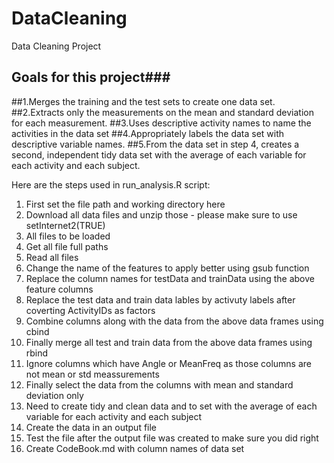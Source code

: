 # DataCleaning
Data Cleaning Project

## Goals for this project###

##1.Merges the training and the test sets to create one data set.
##2.Extracts only the measurements on the mean and standard deviation for each measurement. 
##3.Uses descriptive activity names to name the activities in the data set
##4.Appropriately labels the data set with descriptive variable names. 
##5.From the data set in step 4, creates a second, independent tidy data set with the average of each variable for each activity and each subject.

Here are the steps used in run_analysis.R script:

1) First set the file path and working directory here
2) Download all data files and unzip those - please make sure to use setInternet2(TRUE)
3) All files to be loaded
4) Get all file full paths
5) Read all files
6) Change the name of the features to apply better  using gsub function
7) Replace the column names for testData and trainData using the above feature columns
8) Replace the test data and train data lables by activuty labels after coverting ActivityIDs as factors
9) Combine columns along with the data from the above data frames using cbind
10) Finally merge all test and train data from the above data frames using rbind
11) Ignore columns which have Angle or MeanFreq as those columns are not mean or std meassurements
12) Finally select the data from the columns with mean and standard deviation only
13) Need to create tidy and clean data and to set with the average of each variable for each activity and each subject
14) Create the data in an output file
15) Test the file after the output file was created to make sure you did right
16) Create CodeBook.md with column names of data set


